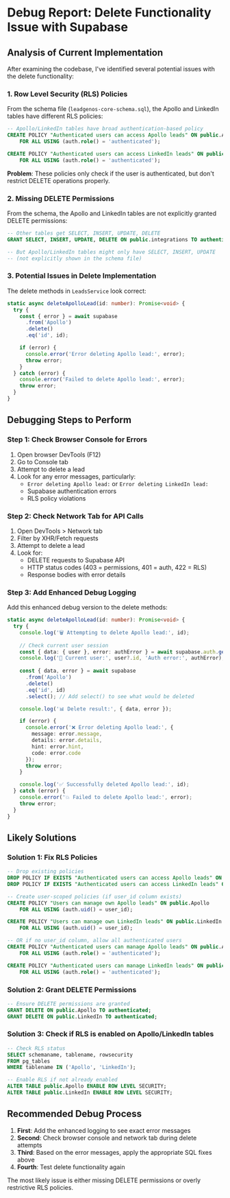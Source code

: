 # Debug Report: Delete Functionality Issue with Supabase

## Analysis of Current Implementation

After examining the codebase, I've identified several potential issues with the delete functionality:

### 1. **Row Level Security (RLS) Policies**

From the schema file (`leadgenos-core-schema.sql`), the Apollo and LinkedIn tables have different RLS policies:

```sql
-- Apollo/LinkedIn tables have broad authentication-based policy
CREATE POLICY "Authenticated users can access Apollo leads" ON public.Apollo
    FOR ALL USING (auth.role() = 'authenticated');

CREATE POLICY "Authenticated users can access LinkedIn leads" ON public.LinkedIn
    FOR ALL USING (auth.role() = 'authenticated');
```

**Problem**: These policies only check if the user is authenticated, but don't restrict DELETE operations properly.

### 2. **Missing DELETE Permissions**

From the schema, the Apollo and LinkedIn tables are not explicitly granted DELETE permissions:

```sql
-- Other tables get SELECT, INSERT, UPDATE, DELETE
GRANT SELECT, INSERT, UPDATE, DELETE ON public.integrations TO authenticated;

-- But Apollo/LinkedIn tables might only have SELECT, INSERT, UPDATE
-- (not explicitly shown in the schema file)
```

### 3. **Potential Issues in Delete Implementation**

The delete methods in `LeadsService` look correct:

```typescript
static async deleteApolloLead(id: number): Promise<void> {
  try {
    const { error } = await supabase
      .from('Apollo')
      .delete()
      .eq('id', id);

    if (error) {
      console.error('Error deleting Apollo lead:', error);
      throw error;
    }
  } catch (error) {
    console.error('Failed to delete Apollo lead:', error);
    throw error;
  }
}
```

## Debugging Steps to Perform

### Step 1: Check Browser Console for Errors

1. Open browser DevTools (F12)
2. Go to Console tab
3. Attempt to delete a lead
4. Look for any error messages, particularly:
   - `Error deleting Apollo lead:` or `Error deleting LinkedIn lead:`
   - Supabase authentication errors
   - RLS policy violations

### Step 2: Check Network Tab for API Calls

1. Open DevTools > Network tab
2. Filter by XHR/Fetch requests
3. Attempt to delete a lead
4. Look for:
   - DELETE requests to Supabase API
   - HTTP status codes (403 = permissions, 401 = auth, 422 = RLS)
   - Response bodies with error details

### Step 3: Add Enhanced Debug Logging

Add this enhanced debug version to the delete methods:

```typescript
static async deleteApolloLead(id: number): Promise<void> {
  try {
    console.log('🗑️ Attempting to delete Apollo lead:', id);
    
    // Check current user session
    const { data: { user }, error: authError } = await supabase.auth.getUser();
    console.log('🔐 Current user:', user?.id, 'Auth error:', authError);
    
    const { data, error } = await supabase
      .from('Apollo')
      .delete()
      .eq('id', id)
      .select(); // Add select() to see what would be deleted

    console.log('📊 Delete result:', { data, error });

    if (error) {
      console.error('❌ Error deleting Apollo lead:', {
        message: error.message,
        details: error.details,
        hint: error.hint,
        code: error.code
      });
      throw error;
    }

    console.log('✅ Successfully deleted Apollo lead:', id);
  } catch (error) {
    console.error('💥 Failed to delete Apollo lead:', error);
    throw error;
  }
}
```

## Likely Solutions

### Solution 1: Fix RLS Policies
```sql
-- Drop existing policies
DROP POLICY IF EXISTS "Authenticated users can access Apollo leads" ON public.Apollo;
DROP POLICY IF EXISTS "Authenticated users can access LinkedIn leads" ON public.LinkedIn;

-- Create user-scoped policies (if user_id column exists)
CREATE POLICY "Users can manage own Apollo leads" ON public.Apollo
    FOR ALL USING (auth.uid() = user_id);

CREATE POLICY "Users can manage own LinkedIn leads" ON public.LinkedIn
    FOR ALL USING (auth.uid() = user_id);

-- OR if no user_id column, allow all authenticated users
CREATE POLICY "Authenticated users can manage Apollo leads" ON public.Apollo
    FOR ALL USING (auth.role() = 'authenticated');

CREATE POLICY "Authenticated users can manage LinkedIn leads" ON public.LinkedIn
    FOR ALL USING (auth.role() = 'authenticated');
```

### Solution 2: Grant DELETE Permissions
```sql
-- Ensure DELETE permissions are granted
GRANT DELETE ON public.Apollo TO authenticated;
GRANT DELETE ON public.LinkedIn TO authenticated;
```

### Solution 3: Check if RLS is enabled on Apollo/LinkedIn tables
```sql
-- Check RLS status
SELECT schemaname, tablename, rowsecurity 
FROM pg_tables 
WHERE tablename IN ('Apollo', 'LinkedIn');

-- Enable RLS if not already enabled
ALTER TABLE public.Apollo ENABLE ROW LEVEL SECURITY;
ALTER TABLE public.LinkedIn ENABLE ROW LEVEL SECURITY;
```

## Recommended Debug Process

1. **First**: Add the enhanced logging to see exact error messages
2. **Second**: Check browser console and network tab during delete attempts
3. **Third**: Based on the error messages, apply the appropriate SQL fixes above
4. **Fourth**: Test delete functionality again

The most likely issue is either missing DELETE permissions or overly restrictive RLS policies.